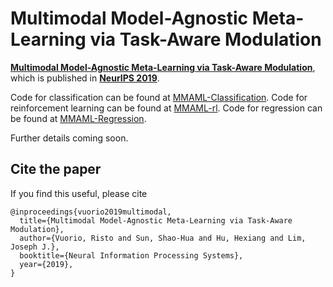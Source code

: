 # Multimodal Model-Agnostic Meta-Learning via Task-Aware Modulation

[**Multimodal Model-Agnostic Meta-Learning via Task-Aware Modulation**](https://arxiv.org/abs/1910.13616), which is published in [**NeurIPS 2019**](https://neurips.cc/Conferences/2019/).

Code for classification can be found at [MMAML-Classification](https://github.com/shaohua0116/MMAML-Classification).
Code for reinforcement learning can be found at [MMAML-rl](https://github.com/vuoristo/MMAML-rl).
Code for regression can be found at [MMAML-Regression](https://github.com/vuoristo/MMAML-Regression).

Further details coming soon.

## Cite the paper
If you find this useful, please cite
```
@inproceedings{vuorio2019multimodal,
  title={Multimodal Model-Agnostic Meta-Learning via Task-Aware Modulation},
  author={Vuorio, Risto and Sun, Shao-Hua and Hu, Hexiang and Lim, Joseph J.},
  booktitle={Neural Information Processing Systems},
  year={2019},
}
```
